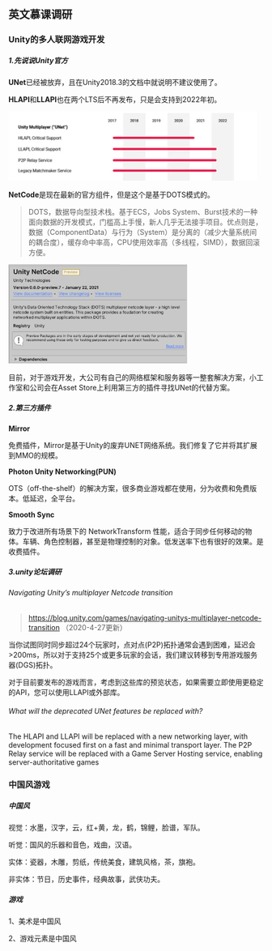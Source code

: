 ## 英文慕课调研

### Unity的多人联网游戏开发

##### 1.先说说Unity官方

**UNet**已经被放弃，且在Unity2018.3的文档中就说明不建议使用了。

**HLAPI**和**LLAPI**也在两个LTS后不再发布，只是会支持到2022年初。

<img src="img/5-24/image-20210524094156429.png" alt="image-20210524094156429" style="zoom:67%;" />

**NetCode**是现在最新的官方组件，但是这个是基于DOTS模式的。

> DOTS，数据导向型技术栈。基于ECS，Jobs System、Burst技术的一种面向数据的开发模式，门槛高上手慢，新人几乎无法接手项目。优点则是，数据（ComponentData）与行为（System）是分离的（减少大量系统间的耦合度），缓存命中率高，CPU使用效率高（多线程，SIMD），数据回滚方便。

<img src="img/5-24/image-20210524095500526.png" alt="image-20210524095500526" style="zoom:67%;" />

目前，对于游戏开发，大公司有自己的网络框架和服务器等一整套解决方案，小工作室和公司会在Asset Store上利用第三方的插件寻找UNet的代替方案。

##### 2.第三方插件

**Mirror** 

免费插件，Mirror是基于Unity的废弃UNET网络系统。我们修复了它并将其扩展到MMO的规模。

**Photon Unity Networking(PUN)**

OTS（off-the-shelf）的解决方案，很多商业游戏都在使用，分为收费和免费版本。低延迟，全平台。

**Smooth Sync**

致力于改进所有场景下的 NetworkTransform 性能，适合于同步任何移动的物体。车辆、角色控制器，甚至是物理控制的对象。低发送率下也有很好的效果。是收费插件。

##### 3.unity论坛调研

###### Navigating Unity’s multiplayer Netcode transition

> https://blog.unity.com/games/navigating-unitys-multiplayer-netcode-transition （2020-4-27更新）

当你试图同时同步超过24个玩家时，点对点(P2P)拓扑通常会遇到困难，延迟会>200ms，所以对于支持25个或更多玩家的会话，我们建议转移到专用游戏服务器(DGS)拓扑。

对于目前要发布的游戏而言，考虑到这些库的预览状态，如果需要立即使用更稳定的API，您可以使用LLAPI或外部库。

###### What will the deprecated UNet features be replaced with?

The HLAPI and LLAPI will be replaced with a new networking layer, with development focused first on a fast and minimal transport layer. The P2P Relay service will be replaced with a Game Server Hosting service, enabling server-authoritative games

### 中国风游戏

##### 中国风

视觉：水墨，汉字，云，红+黄，龙，鹤，锦鲤，脸谱，军队。

听觉：国风的乐器和音色，戏曲，汉语。

实体：瓷器，木雕，剪纸，传统美食，建筑风格，茶，旗袍。

非实体：节日，历史事件，经典故事，武侠功夫。

##### 游戏

1、美术是中国风

2、游戏元素是中国风

